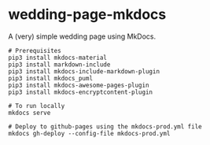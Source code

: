 # wedding-page-mkdocs

A (very) simple wedding page using MkDocs.

```
# Prerequisites
pip3 install mkdocs-material
pip3 install markdown-include
pip3 install mkdocs-include-markdown-plugin
pip3 install mkdocs_puml
pip3 install mkdocs-awesome-pages-plugin
pip3 install mkdocs-encryptcontent-plugin

# To run locally
mkdocs serve

# Deploy to github-pages using the mkdocs-prod.yml file
mkdocs gh-deploy --config-file mkdocs-prod.yml
```